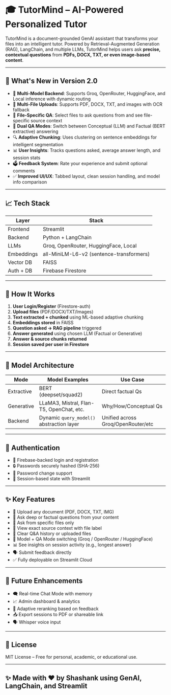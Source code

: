# 🎓 TutorMind – AI-Powered Personalized Tutor

TutorMind is a document-grounded GenAI assistant that transforms your files into an intelligent tutor. Powered by Retrieval-Augmented Generation (RAG), LangChain, and multiple LLMs, TutorMind helps users ask **precise, contextual questions** from **PDFs, DOCX, TXT, or even image-based content**.

---

## 🚀 What's New in Version 2.0

* 🔁 **Multi-Model Backend**: Supports Groq, OpenRouter, HuggingFace, and Local inference with dynamic routing
* 📁 **Multi-File Uploads**: Supports PDF, DOCX, TXT, and images with OCR fallback
* 📂 **File-Specific QA**: Select files to ask questions from and see file-specific source context
* 🧠 **Dual QA Modes**: Switch between Conceptual (LLM) and Factual (BERT extractive) answering
* 🔍 **Adaptive Chunking**: Uses clustering on sentence embeddings for intelligent segmentation
* 📊 **User Insights**: Tracks questions asked, average answer length, and session stats
* 🗳️ **Feedback System**: Rate your experience and submit optional comments
* ✅ **Improved UI/UX**: Tabbed layout, clean session handling, and model info comparison

---

## 📈 Tech Stack

| Layer      | Stack                                    |
| ---------- | ---------------------------------------- |
| Frontend   | Streamlit                                |
| Backend    | Python + LangChain                       |
| LLMs       | Groq, OpenRouter, HuggingFace, Local     |
| Embeddings | all-MiniLM-L6-v2 (sentence-transformers) |
| Vector DB  | FAISS                                    |
| Auth + DB  | Firebase Firestore                       |

---

## 🤖 How It Works

1. **User Login/Register** (Firestore-auth)
2. **Upload files** (PDF/DOCX/TXT/Images)
3. **Text extracted + chunked** using ML-based adaptive chunking
4. **Embeddings stored** in FAISS
5. **Question asked → RAG pipeline** triggered
6. **Answer generated** using chosen LLM (Factual or Generative)
7. **Answer & source chunks returned**
8. **Session saved per user in Firestore**

---

## 🧠 Model Architecture

| Mode       | Model Examples                            | Use Case                           |
| ---------- | ----------------------------------------- | ---------------------------------- |
| Extractive | BERT (deepset/squad2)                     | Direct factual Qs                  |
| Generative | LLaMA3, Mistral, Flan-T5, OpenChat, etc.  | Why/How/Conceptual Qs              |
| Backend    | Dynamic `query_model()` abstraction layer | Unified across Groq/OpenRouter/etc |

---

## 🔐 Authentication

* 🔑 Firebase-backed login and registration
* 🔒 Passwords securely hashed (SHA-256)
* 🔁 Password change support
* 🧠 Session-based state with Streamlit

---

## ✨ Key Features

* 📁 Upload any document (PDF, DOCX, TXT, IMG)
* 🧠 Ask deep or factual questions from your content
* 📂 Ask from specific files only
* 📄 View exact source context with file label
* 🔁 Clear Q\&A history or uploaded files
* 🧠 Model + QA Mode switching (Groq / OpenRouter / HuggingFace)
* 📊 See insights on session activity (e.g., longest answer)
* 🗣️ Submit feedback directly
* ✅ Fully deployable on Streamlit Cloud

---

## 🧪 Future Enhancements

* 🗨️ Real-time Chat Mode with memory
* 📈 Admin dashboard & analytics
* 🎯 Adaptive reranking based on feedback
* 📤 Export sessions to PDF or shareable link
* 🗣️ Whisper voice input

---

## 📘 License

MIT License – Free for personal, academic, or educational use.

---

## ✨ Made with ❤️ by Shashank using GenAI, LangChain, and Streamlit
